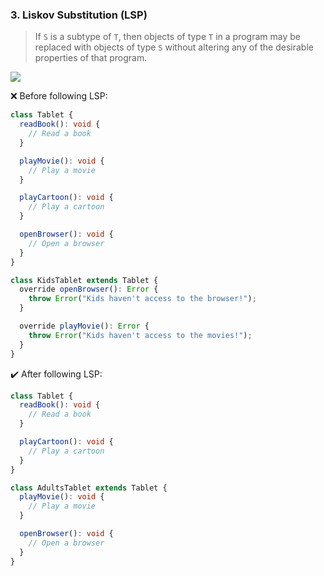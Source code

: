 ### 3. Liskov Substitution (LSP)

> If `S` is a subtype of `T`, then objects of type `T` in a program may be replaced with objects of type `S` without altering any of the desirable properties of that program.

<img src="https://user-images.githubusercontent.com/37804060/153056329-914cbbba-685b-452b-9dcf-4fcf6a4faabc.jpg"/>

:x: Before following LSP:

```typescript
class Tablet {
  readBook(): void {
    // Read a book
  }

  playMovie(): void {
    // Play a movie
  }

  playCartoon(): void {
    // Play a cartoon
  }

  openBrowser(): void {
    // Open a browser
  }
}

class KidsTablet extends Tablet {
  override openBrowser(): Error {
    throw Error("Kids haven't access to the browser!");
  }

  override playMovie(): Error {
    throw Error("Kids haven't access to the movies!");
  }
}
```

:heavy_check_mark: After following LSP:

```typescript
class Tablet {
  readBook(): void {
    // Read a book
  }

  playCartoon(): void {
    // Play a cartoon
  }
}

class AdultsTablet extends Tablet {
  playMovie(): void {
    // Play a movie
  }

  openBrowser(): void {
    // Open a browser
  }
}
```
